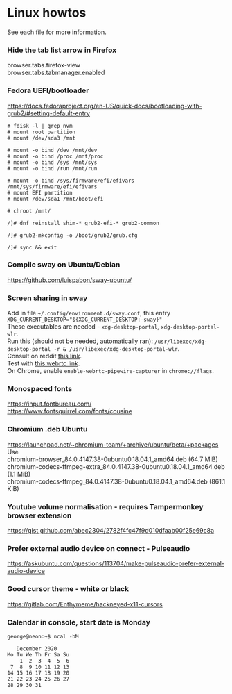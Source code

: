 # Linux howtos
See each file for more information. 

### Hide the tab list arrow in Firefox
browser.tabs.firefox-view  
browser.tabs.tabmanager.enabled

### Fedora UEFI/bootloader
https://docs.fedoraproject.org/en-US/quick-docs/bootloading-with-grub2/#setting-default-entry
```
# fdisk -l | grep nvm
# mount root partition
# mount /dev/sda3 /mnt

# mount -o bind /dev /mnt/dev
# mount -o bind /proc /mnt/proc
# mount -o bind /sys /mnt/sys
# mount -o bind /run /mnt/run

# mount -o bind /sys/firmware/efi/efivars /mnt/sys/firmware/efi/efivars
# mount EFI partition
# mount /dev/sda1 /mnt/boot/efi

# chroot /mnt/

/]# dnf reinstall shim-* grub2-efi-* grub2-common

/]# grub2-mkconfig -o /boot/grub2/grub.cfg

/]# sync && exit
```

### Compile sway on Ubuntu/Debian
https://github.com/luispabon/sway-ubuntu/

### Screen sharing in sway
Add in file `~/.config/environment.d/sway.conf`, this entry `XDG_CURRENT_DESKTOP="${XDG_CURRENT_DESKTOP:-sway}"`   
These executables are needed - `xdg-desktop-portal`, `xdg-desktop-portal-wlr`.  
Run this (should not be needed, automatically ran): `/usr/libexec/xdg-desktop-portal -r & /usr/libexec/xdg-desktop-portal-wlr`.   
Consult on reddit [this link](https://www.reddit.com/r/swaywm/comments/l4e55v/guide_how_to_screenshare_from_chromiumfirefox/).  
Test with [this webrtc link](https://mozilla.github.io/webrtc-landing/gum_test.html).  
On Chrome, enable `enable-webrtc-pipewire-capturer` in `chrome://flags`.  

### Monospaced fonts  
https://input.fontbureau.com/  
https://www.fontsquirrel.com/fonts/cousine

### Chromium .deb Ubuntu
https://launchpad.net/~chromium-team/+archive/ubuntu/beta/+packages  
Use  
chromium-browser_84.0.4147.38-0ubuntu0.18.04.1_amd64.deb (64.7 MiB)  
chromium-codecs-ffmpeg-extra_84.0.4147.38-0ubuntu0.18.04.1_amd64.deb (1.1 MiB)  
chromium-codecs-ffmpeg_84.0.4147.38-0ubuntu0.18.04.1_amd64.deb (861.1 KiB)  

### Youtube volume normalisation - requires Tampermonkey browser extension
https://gist.github.com/abec2304/2782f4fc47f9d010dfaab00f25e69c8a

### Prefer external audio device on connect - Pulseaudio
https://askubuntu.com/questions/113704/make-pulseaudio-prefer-external-audio-device

### Good cursor theme - white or black
https://gitlab.com/Enthymeme/hackneyed-x11-cursors

### Calendar in console, start date is Monday
```
george@neon:~$ ncal -bM
```
```
   December 2020      
Mo Tu We Th Fr Sa Su  
    1  2  3  4  5  6  
 7  8  9 10 11 12 13  
14 15 16 17 18 19 20  
21 22 23 24 25 26 27  
28 29 30 31
```
